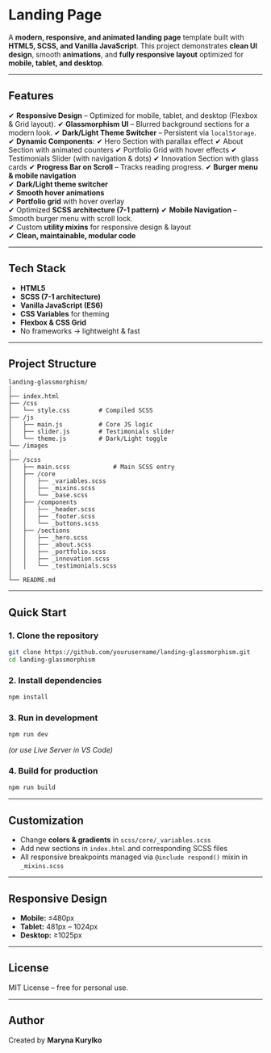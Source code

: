 # Landing Page

A **modern, responsive, and animated landing page** template built with **HTML5, SCSS, and Vanilla JavaScript**. This project demonstrates **clean UI design**, smooth **animations**, and **fully responsive layout** optimized for **mobile, tablet, and desktop**.

---

## Features

✔ **Responsive Design** – Optimized for mobile, tablet, and desktop (Flexbox & Grid layout).
✔ **Glassmorphism UI** – Blurred background sections for a modern look.
✔ **Dark/Light Theme Switcher** – Persistent via `localStorage`.
✔ **Dynamic Components**:
✔ Hero Section with parallax effect
✔ About Section with animated counters
✔ Portfolio Grid with hover effects
✔ Testimonials Slider (with navigation & dots)
✔ Innovation Section with glass cards
✔ **Progress Bar on Scroll** – Tracks reading progress.
✔ **Burger menu & mobile navigation**  
✔ **Dark/Light theme switcher**  
✔ **Smooth hover animations**  
✔ **Portfolio grid** with hover overlay  
✔ Optimized **SCSS architecture (7-1 pattern)**
✔ **Mobile Navigation** – Smooth burger menu with scroll lock.  
✔ Custom **utility mixins** for responsive design & layout  
✔ **Clean, maintainable, modular code**

---

## Tech Stack

- **HTML5**
- **SCSS (7-1 architecture)**
- **Vanilla JavaScript (ES6)**
- **CSS Variables** for theming
- **Flexbox & CSS Grid**
- No frameworks → lightweight & fast

---

## Project Structure

```
landing-glassmorphism/
│
├── index.html
├── /css
│   └── style.css        # Compiled SCSS
├── /js
│   ├── main.js          # Core JS logic
│   ├── slider.js        # Testimonials slider
│   └── theme.js         # Dark/Light toggle
└── /images
│
├── /scss
│   ├── main.scss            # Main SCSS entry
│   ├── /core
│   │   ├── _variables.scss
│   │   ├── _mixins.scss
│   │   └── _base.scss
│   ├── /components
│   │   ├── _header.scss
│   │   ├── _footer.scss
│   │   └── _buttons.scss
│   ├── /sections
│   │   ├── _hero.scss
│   │   ├── _about.scss
│   │   ├── _portfolio.scss
│   │   ├── _innovation.scss
│   │   └── _testimonials.scss
│
└── README.md
```

---

## Quick Start

### 1. Clone the repository

```bash
git clone https://github.com/yourusername/landing-glassmorphism.git
cd landing-glassmorphism
```

### 2. Install dependencies

```bash
npm install
```

### 3. Run in development

```bash
npm run dev
```

_(or use Live Server in VS Code)_

### 4. Build for production

```bash
npm run build
```

---

## Customization

- Change **colors & gradients** in `scss/core/_variables.scss`
- Add new sections in `index.html` and corresponding SCSS files
- All responsive breakpoints managed via `@include respond()` mixin in `_mixins.scss`

---

## Responsive Design

- **Mobile:** ≤480px
- **Tablet:** 481px – 1024px
- **Desktop:** ≥1025px

---

##  License

MIT License – free for personal use.

---

## Author

Created by **Maryna Kurylko**
